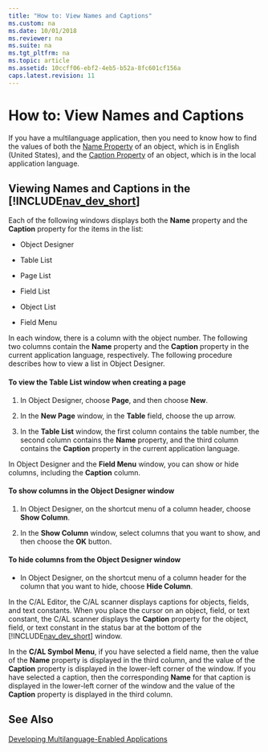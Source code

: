 ```yaml
---
title: "How to: View Names and Captions"
ms.custom: na
ms.date: 10/01/2018
ms.reviewer: na
ms.suite: na
ms.tgt_pltfrm: na
ms.topic: article
ms.assetid: 10ccff06-ebf2-4eb5-b52a-8fc601cf156a
caps.latest.revision: 11
---
```

# How to: View Names and Captions
If you have a multilanguage application, then you need to know how to find the values of both the [Name Property](Name-Property.md) of an object, which is in English \(United States\), and the [Caption Property](Caption-Property.md) of an object, which is in the local application language.  

## Viewing Names and Captions in the [!INCLUDE[nav_dev_short](includes/nav_dev_short_md.md)]  
 Each of the following windows displays both the **Name** property and the **Caption** property for the items in the list:  

-   Object Designer  

-   Table List  

-   Page List  

-   Field List  

-   Object List  

-   Field Menu  

 In each window, there is a column with the object number. The following two columns contain the **Name** property and the **Caption** property in the current application language, respectively. The following procedure describes how to view a list in Object Designer.  

#### To view the Table List window when creating a page  

1.  In Object Designer, choose **Page**, and then choose **New**.  

2.  In the **New Page** window, in the **Table** field, choose the up arrow.  

3.  In the **Table List** window, the first column contains the table number, the second column contains the **Name** property, and the third column contains the **Caption** property in the current application language.  

 In Object Designer and the **Field Menu** window, you can show or hide columns, including the **Caption** column.  

#### To show columns in the Object Designer window  

1.  In Object Designer, on the shortcut menu of a column header, choose **Show Column**.  

2.  In the **Show Column** window, select columns that you want to show, and then choose the **OK** button.  

#### To hide columns from the Object Designer window  

-   In Object Designer, on the shortcut menu of a column header for the column that you want to hide, choose **Hide Column**.  

 In the C/AL Editor, the C/AL scanner displays captions for objects, fields, and text constants. When you place the cursor on an object, field, or text constant, the C/AL scanner displays the **Caption** property for the object, field, or text constant in the status bar at the bottom of the [!INCLUDE[nav_dev_short](includes/nav_dev_short_md.md)] window.  

 In the **C/AL Symbol Menu**, if you have selected a field name, then the value of the **Name** property is displayed in the third column, and the value of the **Caption** property is displayed in the lower-left corner of the window. If you have selected a caption, then the corresponding **Name** for that caption is displayed in the lower-left corner of the window and the value of the **Caption** property is displayed in the third column.  

## See Also  
 [Developing Multilanguage-Enabled Applications](Developing-Multilanguage-Enabled-Applications.md)
